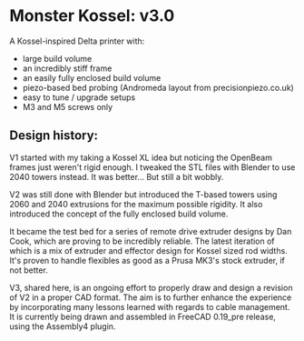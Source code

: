# Monster Kossel: v3.0

A Kossel-inspired Delta printer with:
* large build volume
* an incredibly stiff frame
* an easily fully enclosed build volume
* piezo-based bed probing (Andromeda layout from precisionpiezo.co.uk)
* easy to tune / upgrade setups
* M3 and M5 screws only

## Design history:

V1 started with my taking a Kossel XL idea but noticing the OpenBeam frames just weren't rigid enough. 
I tweaked the STL files with Blender to use 2040 towers instead. It was better... But still a bit wobbly.

V2 was still done with Blender but introduced the T-based towers using 2060 and 2040 extrusions for the maximum possible rigidity.
It also introduced the concept of the fully enclosed build volume. 

It became the test bed for a series of remote drive extruder designs by Dan Cook, which are proving to be incredibly reliable.
The latest iteration of which is a mix of extruder and effector design for Kossel sized rod widths. 
It's proven to handle flexibles as good as a Prusa MK3's stock extruder, if not better.

V3, shared here, is an ongoing effort to properly draw and design a revision of V2 in a proper CAD format.
The aim is to further enhance the experience by incorporating many lessons learned with regards to cable management.
It is currently being drawn and assembled in FreeCAD 0.19_pre release, using the Assembly4 plugin.
